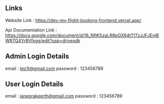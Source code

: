 ## Links
Website Link : https://dev-rev-flight-booking-frontend.vercel.app/


Api Documentation Link : https://docs.google.com/document/d/16_NfIK5zaLR8pGX84tTf7zJJFJEnjBWR7Q4Yr8Vfsgg/edit?usp=drivesdk

## Admin Login Details
email : tes1t@gmail.com
password : 123456789

## User Login Details
email : janeprakeerth@gmail.com
password : 123456789

